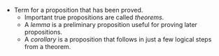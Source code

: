- Term for a proposition that has been proved.
	- Important true propositions are called _theorems_.
	- A _lemma_ is a preliminary proposition useful for proving later propositions.
	- A _corollary_ is a proposition that follows in just a few logical steps from a theorem.